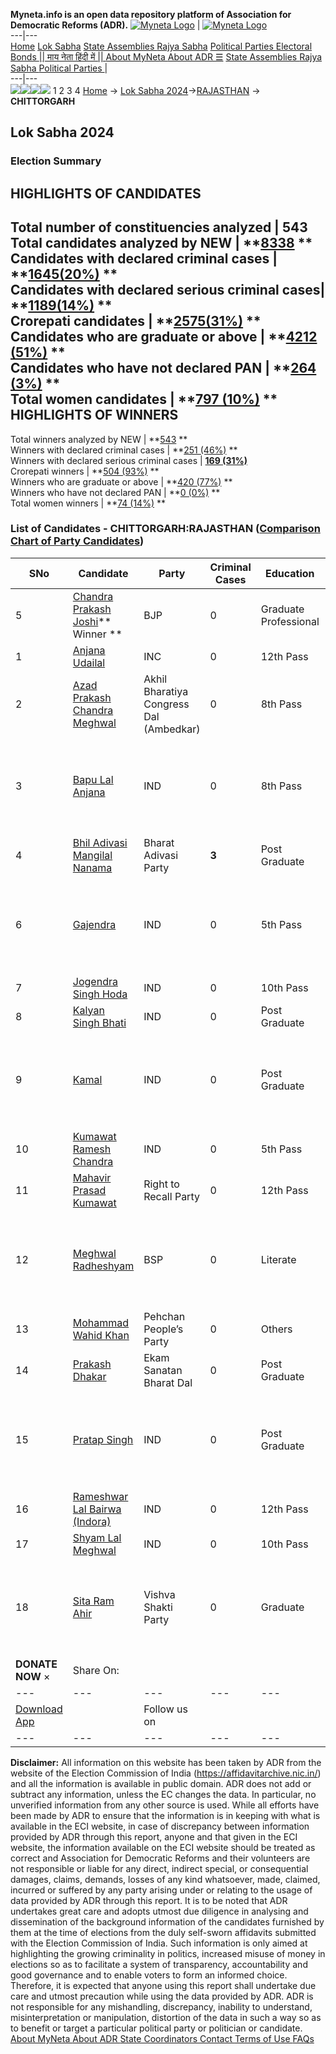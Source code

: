 **Myneta.info is an open data repository platform of Association for Democratic Reforms (ADR).**
[![Myneta Logo](https://www.myneta.info/lib/img/myneta-logo.png)](https://www.myneta.info/) | [![Myneta Logo](https://www.myneta.info/lib/img/adr-logo.png)](https://adrindia.org)  
---|---  
[Home](https://www.myneta.info/) [Lok Sabha](https://www.myneta.info/#ls "Lok Sabha") [ State Assemblies ](https://www.myneta.info/#sa "State Assemblies") [Rajya Sabha](https://www.myneta.info/#rs "Rajya Sabha") [Political Parties ](https://www.myneta.info/party "Political Parties") [ Electoral Bonds ](https://www.myneta.info/electoral_bonds "Electoral Bonds") [ || माय नेता हिंदी में || ](https://translate.google.co.in/translate?prev=hp&hl=en&js=y&u=www.myneta.info&sl=en&tl=hi&history_state0=) [ About MyNeta ](https://adrindia.org/content/about-myneta) [ About ADR ](https://adrindia.org/about-adr/who-we-are) [☰](javascript:void\(0\))
[ State Assemblies ](https://www.myneta.info/#sa "State Assemblies") [ Rajya Sabha ](https://www.myneta.info/#rs "Rajya Sabha") [ Political Parties ](https://www.myneta.info/party "Political Parties")
|   
---|---  
![](https://www.myneta.info/lib/img/banner/banner-1.png)![](https://www.myneta.info/lib/img/banner/banner-2.png)![](https://www.myneta.info/lib/img/banner/banner-3.png)![](https://www.myneta.info/lib/img/banner/banner-4.png)
1  2  3  4 
[Home](https://www.myneta.info/) → [Lok Sabha 2024](https://www.myneta.info/LokSabha2024/)→[RAJASTHAN](https://www.myneta.info/LokSabha2024/index.php?action=show_constituencies&state_id=29) → **CHITTORGARH**
### 
## Lok Sabha 2024
###  Election Summary 
HIGHLIGHTS OF CANDIDATES  
---  
Total number of constituencies analyzed |  543   
Total candidates analyzed by NEW | **[8338](https://www.myneta.info/LokSabha2024/index.php?action=summary&subAction=candidates_analyzed&sort=candidate#summary) **  
Candidates with declared criminal cases | **[1645(20%)](https://www.myneta.info/LokSabha2024/index.php?action=summary&subAction=crime&sort=candidate#summary) **  
Candidates with declared serious criminal cases| **[1189(14%)](https://www.myneta.info/LokSabha2024/index.php?action=summary&subAction=serious_crime&sort=candidate#summary) **  
Crorepati candidates | **[2575(31%)](https://www.myneta.info/LokSabha2024/index.php?action=summary&subAction=crorepati&sort=candidate#summary) **  
Candidates who are graduate or above | **[4212 (51%)](https://www.myneta.info/LokSabha2024/index.php?action=summary&subAction=education&sort=candidate#summary) **  
Candidates who have not declared PAN | **[264 (3%)](https://www.myneta.info/LokSabha2024/index.php?action=summary&subAction=without_pan&sort=candidate#summary) **  
Total women candidates | **[797 (10%)](https://www.myneta.info/LokSabha2024/index.php?action=summary&subAction=women_candidate&sort=candidate#summary) **  
HIGHLIGHTS OF WINNERS  
---  
Total winners analyzed by NEW | **[543](https://www.myneta.info/LokSabha2024/index.php?action=summary&subAction=winner_analyzed&sort=candidate#summary) **  
Winners with declared criminal cases | **[251 (46%)](https://www.myneta.info/LokSabha2024/index.php?action=summary&subAction=winner_crime&sort=candidate#summary) **  
Winners with declared serious criminal cases | **[169 (31%)](https://www.myneta.info/LokSabha2024/index.php?action=summary&subAction=winner_serious_crime&sort=candidate#summary)**  
Crorepati winners | **[504 (93%)](https://www.myneta.info/LokSabha2024/index.php?action=summary&subAction=winner_crorepati&sort=candidate#summary) **  
Winners who are graduate or above | **[420 (77%)](https://www.myneta.info/LokSabha2024/index.php?action=summary&subAction=winner_education&sort=candidate#summary) **  
Winners who have not declared PAN | **[0 (0%)](https://www.myneta.info/LokSabha2024/index.php?action=summary&subAction=winner_without_pan&sort=candidate#summary) **  
Total women winners | **[74 (14%)](https://www.myneta.info/LokSabha2024/index.php?action=summary&subAction=winner_women&sort=candidate#summary) **  
### List of Candidates - CHITTORGARH:RAJASTHAN ([Comparison Chart of Party Candidates](https://www.myneta.info/LokSabha2024/comparisonchart.php?constituency_id=374))
SNo | Candidate| Party| Criminal Cases| Education| Age| Total Assets| Liabilities  
---|---|---|---|---|---|---|---  
5  | [Chandra Prakash Joshi](https://www.myneta.info/LokSabha2024/candidate.php?candidate_id=2025)** Winner ** | BJP | 0 | Graduate Professional| 48 | Rs 4,09,73,304 ~ 4 Crore+ | Rs 86,27,349 ~ 86 Lacs+  
1  | [Anjana Udailal](https://www.myneta.info/LokSabha2024/candidate.php?candidate_id=2961) | INC | 0 | 12th Pass| 70 | Rs 1,18,73,13,315 ~ 118 Crore+ | Rs 9,15,97,758 ~ 9 Crore+  
2  | [Azad Prakash Chandra Meghwal](https://www.myneta.info/LokSabha2024/candidate.php?candidate_id=2954) | Akhil Bharatiya Congress Dal (Ambedkar) | 0 | 8th Pass| 37 | Rs 13,11,000 ~ 13 Lacs+ | Rs 0 ~   
3  | [Bapu Lal Anjana](https://www.myneta.info/LokSabha2024/candidate.php?candidate_id=2958) | IND | 0 | 8th Pass| 48 | ![](https://myneta.info/image_v2.php?myneta_folder=LokSabha2024&candidate_id=2958&col=ta) | ![](https://myneta.info/image_v2.php?myneta_folder=LokSabha2024&candidate_id=2958&col=lia)  
4  | [Bhil Adivasi Mangilal Nanama](https://www.myneta.info/LokSabha2024/candidate.php?candidate_id=2957) | Bharat Adivasi Party | **3** | Post Graduate| 39 | Rs 2,67,000 ~ 2 Lacs+ | Rs 0 ~   
6  | [Gajendra](https://www.myneta.info/LokSabha2024/candidate.php?candidate_id=1838) | IND | 0 | 5th Pass| 39 | ![](https://myneta.info/image_v2.php?myneta_folder=LokSabha2024&candidate_id=1838&col=ta) | ![](https://myneta.info/image_v2.php?myneta_folder=LokSabha2024&candidate_id=1838&col=lia)  
7  | [Jogendra Singh Hoda](https://www.myneta.info/LokSabha2024/candidate.php?candidate_id=2959) | IND | 0 | 10th Pass| 72 | Rs 32,83,827 ~ 32 Lacs+ | Rs 4,71,577 ~ 4 Lacs+  
8  | [Kalyan Singh Bhati](https://www.myneta.info/LokSabha2024/candidate.php?candidate_id=2549) | IND | 0 | Post Graduate| 88 | Rs 12,50,000 ~ 12 Lacs+ | Rs 0 ~   
9  | [Kamal](https://www.myneta.info/LokSabha2024/candidate.php?candidate_id=2962) | IND | 0 | Post Graduate| 33 | ![](https://myneta.info/image_v2.php?myneta_folder=LokSabha2024&candidate_id=2962&col=ta) | ![](https://myneta.info/image_v2.php?myneta_folder=LokSabha2024&candidate_id=2962&col=lia)  
10  | [Kumawat Ramesh Chandra](https://www.myneta.info/LokSabha2024/candidate.php?candidate_id=2024) | IND | 0 | 5th Pass| 48 | Rs 1,04,47,000 ~ 1 Crore+ | Rs 0 ~   
11  | [Mahavir Prasad Kumawat](https://www.myneta.info/LokSabha2024/candidate.php?candidate_id=1839) | Right to Recall Party | 0 | 12th Pass| 35 | Rs 69,944 ~ 69 Thou+ | Rs 0 ~   
12  | [Meghwal Radheshyam](https://www.myneta.info/LokSabha2024/candidate.php?candidate_id=2551) | BSP | 0 | Literate| 57 | ![](https://myneta.info/image_v2.php?myneta_folder=LokSabha2024&candidate_id=2551&col=ta) | ![](https://myneta.info/image_v2.php?myneta_folder=LokSabha2024&candidate_id=2551&col=lia)  
13  | [Mohammad Wahid Khan](https://www.myneta.info/LokSabha2024/candidate.php?candidate_id=1840) | Pehchan People’s Party | 0 | Others| 54 | Rs 56,50,000 ~ 56 Lacs+ | Rs 10,00,000 ~ 10 Lacs+  
14  | [Prakash Dhakar](https://www.myneta.info/LokSabha2024/candidate.php?candidate_id=2953) | Ekam Sanatan Bharat Dal | 0 | Post Graduate| 39 | Rs 29,00,000 ~ 29 Lacs+ | Rs 0 ~   
15  | [Pratap Singh](https://www.myneta.info/LokSabha2024/candidate.php?candidate_id=2027) | IND | 0 | Post Graduate| 61 | ![](https://myneta.info/image_v2.php?myneta_folder=LokSabha2024&candidate_id=2027&col=ta) | ![](https://myneta.info/image_v2.php?myneta_folder=LokSabha2024&candidate_id=2027&col=lia)  
16  | [Rameshwar Lal Bairwa (Indora)](https://www.myneta.info/LokSabha2024/candidate.php?candidate_id=2955) | IND | 0 | 12th Pass| 30 | Rs 8,47,800 ~ 8 Lacs+ | Rs 0 ~   
17  | [Shyam Lal Meghwal](https://www.myneta.info/LokSabha2024/candidate.php?candidate_id=2026) | IND | 0 | 10th Pass| 50 | Rs 15,68,000 ~ 15 Lacs+ | Rs 2,00,000 ~ 2 Lacs+  
18  | [Sita Ram Ahir](https://www.myneta.info/LokSabha2024/candidate.php?candidate_id=2960) | Vishva Shakti Party | 0 | Graduate| 41 | ![](https://myneta.info/image_v2.php?myneta_folder=LokSabha2024&candidate_id=2960&col=ta) | ![](https://myneta.info/image_v2.php?myneta_folder=LokSabha2024&candidate_id=2960&col=lia)  
|  **DONATE NOW** × |  Share On:  | [](https://api.whatsapp.com/send?text=https%3A%2F%2Fmyneta.info%2Fpunjab2022%2Findex.php%3Faction%3Dshow_constituencies%26state_id%3D19) | [](https://www.facebook.com/sharer/sharer.php?u=https%3A%2F%2Fmyneta.info%2Fpunjab2022%2Findex.php%3Faction%3Dshow_constituencies%26state_id%3D19) | [](https://twitter.com/share?url=https%3A%2F%2Fmyneta.info%2Fpunjab2022%2Findex.php%3Faction%3Dshow_constituencies%26state_id%3D19)  
---|---|---|---|---  
| [ Download App ](https://play.google.com/store/apps/details?id=com.webrosoft.myneta1&pcampaignid=pcampaignidMKT-Other-global-all-co-prtnr-py-PartBadge-Mar2515-1) | [](https://play.google.com/store/apps/details?id=com.webrosoft.myneta1&pcampaignid=pcampaignidMKT-Other-global-all-co-prtnr-py-PartBadge-Mar2515-1) |  Follow us on  | [](https://www.facebook.com/adrindia.org/) | [](https://twitter.com/adrspeaks) | [](https://groups.google.com/g/national-election-watch?hl=en&pli=1) | [](https://www.instagram.com/adrspeaks/) | [](https://www.youtube.com/user/adrspeaks) | [](https://sharechat.com/profile/adrspeaks)  
---|---|---|---|---|---|---|---|---  
**Disclaimer:** All information on this website has been taken by ADR from the website of the Election Commission of India (https://affidavitarchive.nic.in/) and all the information is available in public domain. ADR does not add or subtract any information, unless the EC changes the data. In particular, no unverified information from any other source is used. While all efforts have been made by ADR to ensure that the information is in keeping with what is available in the ECI website, in case of discrepancy between information provided by ADR through this report, anyone and that given in the ECI website, the information available on the ECI website should be treated as correct and Association for Democratic Reforms and their volunteers are not responsible or liable for any direct, indirect special, or consequential damages, claims, demands, losses of any kind whatsoever, made, claimed, incurred or suffered by any party arising under or relating to the usage of data provided by ADR through this report. It is to be noted that ADR undertakes great care and adopts utmost due diligence in analysing and dissemination of the background information of the candidates furnished by them at the time of elections from the duly self-sworn affidavits submitted with the Election Commission of India. Such information is only aimed at highlighting the growing criminality in politics, increased misuse of money in elections so as to facilitate a system of transparency, accountability and good governance and to enable voters to form an informed choice. Therefore, it is expected that anyone using this report shall undertake due care and utmost precaution while using the data provided by ADR. ADR is not responsible for any mishandling, discrepancy, inability to understand, misinterpretation or manipulation, distortion of the data in such a way so as to benefit or target a particular political party or politician or candidate. 
[ About MyNeta ](https://adrindia.org/content/about-myneta) [ About ADR ](https://adrindia.org/about-adr/who-we-are) [ State Coordinators ](https://adrindia.org/about-adr/state-coordinators) [ Contact ](https://adrindia.org/contact-us) [ Terms of Use ](https://adrindia.org/content/adr-terms-use) [ FAQs ](https://adrindia.org/content/faqs)
